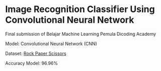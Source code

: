 # Image Recognition Classifier Using Convolutional Neural Network

Final submission of Belajar Machine Learning Pemula Dicoding Academy


Model: Convolutional Neural Network (CNN)

Dataset: [Rock Paper Scissors](https://github.com/dicodingacademy/assets/releases/download/release/rockpaperscissors.zip)

Accuracy Model: 96.96%
